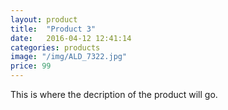 ```yaml
---
layout: product
title:  "Product 3"
date:   2016-04-12 12:41:14
categories: products
image: "/img/ALD_7322.jpg"
price: 99
---
```


This is where the decription of the product will go.
